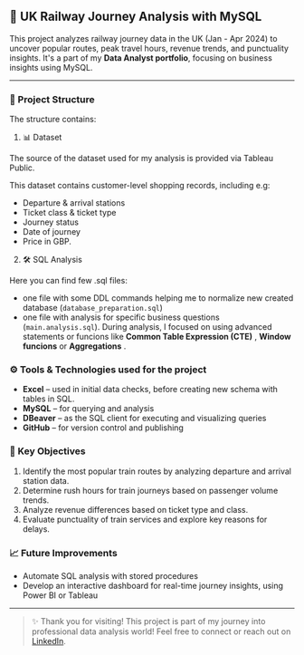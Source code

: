 ## 🚊 UK Railway Journey Analysis with MySQL 
This project analyzes railway journey data in the UK (Jan - Apr 2024) to uncover popular routes, peak travel hours, revenue trends, and punctuality insights. It's a part of my **Data Analyst portfolio**, focusing on business insights using MySQL.

---

### 📂 Project Structure
The structure contains:
1) 📊 Dataset
   
The source of the dataset used for my analysis is provided via Tableau Public.

This dataset contains customer-level shopping records, including e.g:
- Departure & arrival stations
- Ticket class & ticket type
- Journey status
- Date of journey 
- Price in GBP.

2) 🛠️ SQL Analysis

Here you can find few .sql files:
- one file with some DDL commands helping me to normalize new created database (`database_preparation.sql`)
- one file with analysis for specific business questions (`main.analysis.sql`).
During analysis, I focused on using advanced statements or funcions like  **Common Table Expression (CTE)** , **Window funcions** or **Aggregations** .

### ⚙️ Tools & Technologies used for the project
- **Excel** – used in initial data checks, before creating new schema with tables in SQL.  
- **MySQL** – for querying and analysis
- **DBeaver** – as the SQL client for executing and visualizing queries
- **GitHub** – for version control and publishing


### 📌 Key Objectives
1. Identify the most popular train routes by analyzing departure and arrival station data.
2. Determine rush hours for train journeys based on passenger volume trends.
3. Analyze revenue differences based on ticket type and class.
4. Evaluate punctuality of train services and explore key reasons for delays.


### 📈 Future Improvements
- Automate SQL analysis with stored procedures  
- Develop an interactive dashboard for real-time journey insights, using Power BI or Tableau

---

> ✨ Thank you for visiting! This project is part of my journey into professional data analysis world! Feel free to connect or reach out on [LinkedIn](https://www.linkedin.com/in/patryk-dziebowski/).
